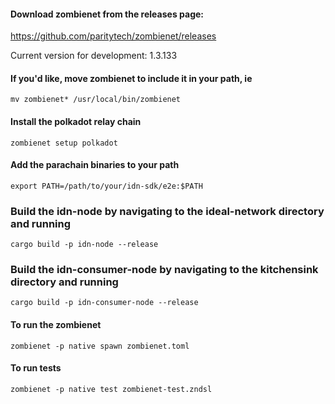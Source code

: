 #### Download zombienet from the releases page:
https://github.com/paritytech/zombienet/releases

Current version for development: 1.3.133

#### If you'd like, move zombienet to include it in your path, ie
`mv zombienet* /usr/local/bin/zombienet`

#### Install the polkadot relay chain
`zombienet setup polkadot`

#### Add the parachain binaries to your path
`export PATH=/path/to/your/idn-sdk/e2e:$PATH`

### Build the idn-node by navigating to the ideal-network directory and running
`cargo build -p idn-node --release`

### Build the idn-consumer-node by navigating to the kitchensink directory and running
`cargo build -p idn-consumer-node --release`

#### To run the zombienet
`zombienet -p native spawn zombienet.toml`

#### To run tests
`zombienet -p native test zombienet-test.zndsl` 